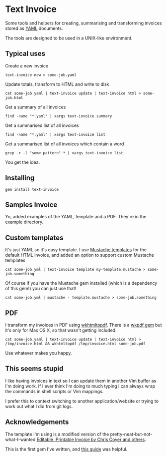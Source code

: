 # Text Invoice

Some tools and helpers for creating, summarising and transforming invoices stored as [YAML][yaml] documents.

The tools are designed to be used in a UNIX-like environment.

## Typical uses

Create a new invoice

    text-invoice new > some-job.yaml

Update totals, transform to HTML and write to disk

    cat some-job.yaml | text-invoice update | text-invoice html > some-job.html

Get a summary of all invoices 
    
    find -name "*.yaml" | xargs text-invoice summary

Get a summarised list of all invoices 
    
    find -name "*.yaml" | xargs text-invoice list

Get a summarised list of all invoices which contain a word

    grep -r -l "some pattern" * | xargs text-invoice list

You get the idea.

## Installing

    gem install text-invoice

## Samples Invoice

Yo, added examples of the YAML, template and a PDF. They're in the example directory.

## Custom templates

It's just YAML so it's easy template. I use [Mustache templates][mustache] for the default HTML invoice, and added an option to support custom Mustache templates

    cat some-job.yml | text-invoice template my-template.mustache > some-job.something

Of course if you have the Mustache gem installed (which is a dependency of this gem!) you can just use that!

    cat some-job.yml | mustache - template.mustache > some-job.something

## PDF 

I transform my invoices in PDF using [wkhtmltopdf][wkhtmltopdf]. There is a [wkpdf gem][wkpdf] but it's only for Max OS X, so that wasn't getting included.

    cat some-job.yaml | text-invoice update | text-invoice html > /tmp/invoice.html && wkhtmltopdf /tmp/invoice.html some-job.pdf

Use whatever makes you happy.

## This seems stupid

I like having invoices in text so I can update them in another Vim buffer as I'm doing work. If I ever think I'm doing to much typing I can always wrap the commands in shell scripts or Vim mappings.

I prefer this to context switching to another application/website or trying to work out what I did from git logs.

## Acknowledgements

The template I'm using is a modified version of the pretty-neat-but-not-what-I-wanted [Editable, Printable Invoice by Chris Coyer and others][editable-invoice].

This is the first gem I've written, and [this guide][gem-dev] was helpful.

[editable-invoice]: http://css-tricks.com/editable-invoice-v2/
[wkhtmltopdf]: http://code.google.com/p/wkhtmltopdf/
[mustache]: http://mustache.github.com/
[gem-dev]: https://github.com/radar/guides/blob/master/gem-development.md
[yaml]: http://yaml.org/
[wkpdf]: http://rubygems.org/gems/wkpdf
